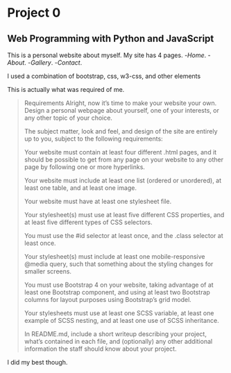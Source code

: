 # Project 0

## Web Programming with Python and JavaScript

This is a personal website about myself.
My site has 4 pages.
-*Home*.
-*About*.
-*Gallery*.
-*Contact*.

I used a combination of bootstrap, css, w3-css, and other elements 

This is actually what was required of me.
>Requirements
>Alright, now it’s time to make your website your own. Design a personal webpage about yourself, one of your interests, or any other topic of your choice. 
>
>The subject matter, look and feel, and design of the site are entirely up to you, subject to the following requirements:
>
>Your website must contain at least four different .html pages, and it should be possible to get from any page on your website to any other page by following one or more hyperlinks.
>
>Your website must include at least one list (ordered or unordered), at least one table, and at least one image.
>
>Your website must have at least one stylesheet file.
>
>Your stylesheet(s) must use at least five different CSS properties, and at least five different types of CSS selectors. 
>
>You must use the #id selector at least once, and the .class selector at least once.
>
>Your stylesheet(s) must include at least one mobile-responsive @media query, such that something about the styling changes for smaller screens.
>
>You must use Bootstrap 4 on your website, taking advantage of at least one Bootstrap component, and using at least two Bootstrap columns for layout purposes using Bootstrap’s grid model.
>
>Your stylesheets must use at least one SCSS variable, at least one example of SCSS nesting, and at least one use of SCSS inheritance.
>
>In README.md, include a short writeup describing your project, what’s contained in each file, and (optionally) any other additional information the staff should know about your project.
>

I did my best though.
